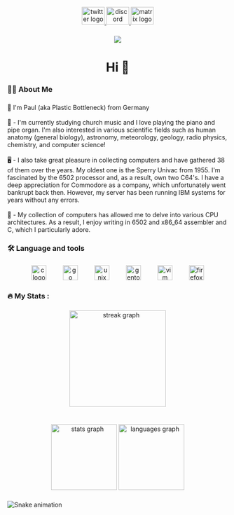 <br clear="both">

<div align="center">
  <a href="https://x.com/plastic_42" target="_blank">
    <img src="https://raw.githubusercontent.com/maurodesouza/profile-readme-generator/master/src/assets/icons/social/twitter/default.svg" width="52" height="40" alt="twitter logo"  />
  </a>
  <a href="https://discord.com/users/1141056567626702999" target="_blank">
    <img src="https://raw.githubusercontent.com/maurodesouza/profile-readme-generator/master/src/assets/icons/social/discord/default.svg" width="52" height="40" alt="discord logo"  />
  </a>
  <a href="https://matrix.to/#/@paul_26:matrix.org" target="_blank">
    <img src="https://raw.githubusercontent.com/maurodesouza/profile-readme-generator/master/src/assets/icons/social/matrix/default.svg" width="52" height="40" alt="matrix logo"  />
  </a>
</div>

###

<div align="center">
  <img src="https://visitor-badge.laobi.icu/badge?page_id=plastic-bottleneck.plastic-bottleneck&"  />
</div>

###

<h1 align="center">Hi 👋</h1>

###

<h3 align="left">👩‍💻  About Me</h3>

###

<p align="left">🚀 I'm Paul (aka Plastic Bottleneck) from Germany<br><br>🔭 - I'm currently studying church music and I love playing the piano and pipe organ. I'm also interested in various scientific fields such as human anatomy (general biology), astronomy, meteorology, geology, radio physics, chemistry, and computer science!<br><br>🖥️ - I also take great pleasure in collecting computers and have gathered 38 of them over the years. My oldest one is the Sperry Univac from 1955. I'm fascinated by the 6502 processor and, as a result, own two C64's. I have a deep appreciation for Commodore as a company, which unfortunately went bankrupt back then. However, my server has been running IBM systems for years without any errors.<br><br>💾 - My collection of computers has allowed me to delve into various CPU architectures. As a result, I enjoy writing in 6502 and x86_64 assembler and C, which I particularly adore.</p>

###

<h3 align="left">🛠 Language and tools</h3>

###

<div align="center">
  <img src="https://cdn.jsdelivr.net/gh/devicons/devicon/icons/c/c-plain.svg" height="34" alt="c logo"  />
  <img width="30" />
  <img src="https://cdn.jsdelivr.net/gh/devicons/devicon/icons/go/go-original-wordmark.svg" height="34" alt="go logo"  />
  <img width="30" />
  <img src="https://cdn.jsdelivr.net/gh/devicons/devicon/icons/unix/unix-original.svg" height="34" alt="unix logo"  />
  <img width="30" />
  <img src="https://cdn.jsdelivr.net/gh/devicons/devicon/icons/gentoo/gentoo-plain.svg" height="34" alt="gentoo logo"  />
  <img width="30" />
  <img src="https://cdn.jsdelivr.net/gh/devicons/devicon/icons/vim/vim-plain.svg" height="34" alt="vim logo"  />
  <img width="30" />
  <img src="https://cdn.jsdelivr.net/gh/devicons/devicon/icons/firefox/firefox-plain.svg" height="34" alt="firefox logo"  />
</div>

###

<h3 align="left">🔥   My Stats :</h3>

###

<div align="center">
  <img src="https://streak-stats.demolab.com?user=plastic-bottleneck&locale=en&mode=daily&theme=dark&hide_border=false&border_radius=5&order=3" height="220" alt="streak graph"  />
</div>

###

<br clear="both">

<div align="center">
  <img src="https://github-readme-stats.vercel.app/api?username=plastic-bottleneck&hide_title=false&hide_rank=true&show_icons=true&include_all_commits=true&count_private=true&disable_animations=false&theme=dark&locale=en&hide_border=false&order=1" height="150" alt="stats graph"  />
  <img src="https://github-readme-stats.vercel.app/api/top-langs?username=plastic-bottleneck&locale=en&hide_title=false&layout=compact&card_width=320&langs_count=5&theme=dark&hide_border=false&order=2" height="150" alt="languages graph"  />
</div>

###

<img src="https://raw.githubusercontent.com/plastic-bottleneck/plastic-bottleneck/output/snake.svg" alt="Snake animation" />

###
